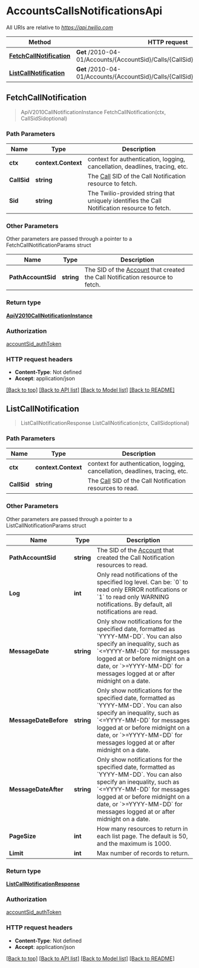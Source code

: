 # AccountsCallsNotificationsApi

All URIs are relative to *https://api.twilio.com*

Method | HTTP request | Description
------------- | ------------- | -------------
[**FetchCallNotification**](AccountsCallsNotificationsApi.md#FetchCallNotification) | **Get** /2010-04-01/Accounts/{AccountSid}/Calls/{CallSid}/Notifications/{Sid}.json | 
[**ListCallNotification**](AccountsCallsNotificationsApi.md#ListCallNotification) | **Get** /2010-04-01/Accounts/{AccountSid}/Calls/{CallSid}/Notifications.json | 



## FetchCallNotification

> ApiV2010CallNotificationInstance FetchCallNotification(ctx, CallSidSidoptional)



### Path Parameters


Name | Type | Description
------------- | ------------- | -------------
**ctx** | **context.Context** | context for authentication, logging, cancellation, deadlines, tracing, etc.
**CallSid** | **string** | The [Call](https://www.twilio.com/docs/voice/api/call-resource) SID of the Call Notification resource to fetch.
**Sid** | **string** | The Twilio-provided string that uniquely identifies the Call Notification resource to fetch.

### Other Parameters

Other parameters are passed through a pointer to a FetchCallNotificationParams struct


Name | Type | Description
------------- | ------------- | -------------
**PathAccountSid** | **string** | The SID of the [Account](https://www.twilio.com/docs/iam/api/account) that created the Call Notification resource to fetch.

### Return type

[**ApiV2010CallNotificationInstance**](ApiV2010CallNotificationInstance.md)

### Authorization

[accountSid_authToken](../README.md#accountSid_authToken)

### HTTP request headers

- **Content-Type**: Not defined
- **Accept**: application/json

[[Back to top]](#) [[Back to API list]](../README.md#documentation-for-api-endpoints)
[[Back to Model list]](../README.md#documentation-for-models)
[[Back to README]](../README.md)


## ListCallNotification

> ListCallNotificationResponse ListCallNotification(ctx, CallSidoptional)



### Path Parameters


Name | Type | Description
------------- | ------------- | -------------
**ctx** | **context.Context** | context for authentication, logging, cancellation, deadlines, tracing, etc.
**CallSid** | **string** | The [Call](https://www.twilio.com/docs/voice/api/call-resource) SID of the Call Notification resources to read.

### Other Parameters

Other parameters are passed through a pointer to a ListCallNotificationParams struct


Name | Type | Description
------------- | ------------- | -------------
**PathAccountSid** | **string** | The SID of the [Account](https://www.twilio.com/docs/iam/api/account) that created the Call Notification resources to read.
**Log** | **int** | Only read notifications of the specified log level. Can be:  &#x60;0&#x60; to read only ERROR notifications or &#x60;1&#x60; to read only WARNING notifications. By default, all notifications are read.
**MessageDate** | **string** | Only show notifications for the specified date, formatted as &#x60;YYYY-MM-DD&#x60;. You can also specify an inequality, such as &#x60;&lt;&#x3D;YYYY-MM-DD&#x60; for messages logged at or before midnight on a date, or &#x60;&gt;&#x3D;YYYY-MM-DD&#x60; for messages logged at or after midnight on a date.
**MessageDateBefore** | **string** | Only show notifications for the specified date, formatted as &#x60;YYYY-MM-DD&#x60;. You can also specify an inequality, such as &#x60;&lt;&#x3D;YYYY-MM-DD&#x60; for messages logged at or before midnight on a date, or &#x60;&gt;&#x3D;YYYY-MM-DD&#x60; for messages logged at or after midnight on a date.
**MessageDateAfter** | **string** | Only show notifications for the specified date, formatted as &#x60;YYYY-MM-DD&#x60;. You can also specify an inequality, such as &#x60;&lt;&#x3D;YYYY-MM-DD&#x60; for messages logged at or before midnight on a date, or &#x60;&gt;&#x3D;YYYY-MM-DD&#x60; for messages logged at or after midnight on a date.
**PageSize** | **int** | How many resources to return in each list page. The default is 50, and the maximum is 1000.
**Limit** | **int** | Max number of records to return.

### Return type

[**ListCallNotificationResponse**](ListCallNotificationResponse.md)

### Authorization

[accountSid_authToken](../README.md#accountSid_authToken)

### HTTP request headers

- **Content-Type**: Not defined
- **Accept**: application/json

[[Back to top]](#) [[Back to API list]](../README.md#documentation-for-api-endpoints)
[[Back to Model list]](../README.md#documentation-for-models)
[[Back to README]](../README.md)

